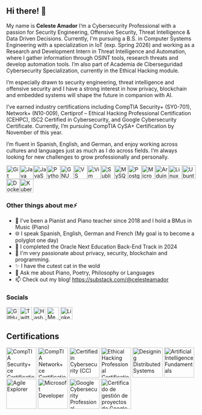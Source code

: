 ## Hi there! 👋
My name is **Celeste Amador** I’m a Cybersecurity Professional with a passion for Security Engineering, Offensive Security, Threat Intelligence & Data Driven Decisions. Currently, I'm pursuing a B.S. in Computer Systems Engineering with a specialization in IoT (exp. Spring 2026) and working as a Research and Development Intern in Threat Intelligence and Automation, where I gather information through OSINT tools, research threats and develop automation tools. I’m also part of Academia de Ciberseguridad Cybersecurity Specialization, currently in the Ethical Hacking module. 

I’m especially drawn to security engineering, threat intelligence and offensive security and I have a strong interest in how privacy, blockchain and embedded systems will shape the future in companion with AI. 

I’ve earned industry certifications including CompTIA Security+ (SY0-701), Network+ (N10-009), Certiprof – Ethical Hacking Professional Certification (CEHPC), ISC2 Certified in Cybersecurity, and Google Cybersecurity Certificate. Currently, I’m pursuing CompTIA CySA+ Certification by November of this year.

I’m fluent in Spanish, English, and German, and enjoy working across cultures and languages just as much as I do across fields. I’m always looking for new challenges to grow professionally and personally.

<p align="left">
<a href="https://git-scm.com/" target="_blank" rel="noreferrer"><img src="https://raw.githubusercontent.com/danielcranney/readme-generator/main/public/icons/skills/git-colored.svg" alt="Git" title="Git" width="36" height="36" /></a><a href="https://www.oracle.com/java/" target="_blank" rel="noreferrer"><img src="https://raw.githubusercontent.com/danielcranney/readme-generator/main/public/icons/skills/java-colored.svg" alt="Java" title="Java" width="36" height="36" /></a><a href="https://developer.mozilla.org/en-US/docs/Web/JavaScript" target="_blank" rel="noreferrer"><img src="https://raw.githubusercontent.com/danielcranney/readme-generator/main/public/icons/skills/javascript-colored.svg" alt="JavaScript" title="JavaScript" width="36" height="36" /></a><a href="https://www.python.org/" target="_blank" rel="noreferrer"><img src="https://raw.githubusercontent.com/danielcranney/readme-generator/main/public/icons/skills/python-colored.svg" alt="Python" title="Python" width="36" height="36" /></a><a href="https://www.gnu.org/software/bash/" target="_blank" rel="noreferrer"><img src="https://raw.githubusercontent.com/danielcranney/readme-generator/main/public/icons/skills/gnubash-colored.svg" alt="GNU Bash" title="GNU Bash" width="36" height="36" /></a><a href="https://code.visualstudio.com/" target="_blank" rel="noreferrer"><img src="https://raw.githubusercontent.com/danielcranney/readme-generator/main/public/icons/skills/visualstudiocode-colored.svg" alt="VS Code" title="VS Code" width="36" height="36" /></a><a href="https://www.vim.org/" target="_blank" rel="noreferrer"><img src="https://raw.githubusercontent.com/danielcranney/readme-generator/main/public/icons/skills/vim-colored.svg" alt="Vim" title="Vim" width="36" height="36" /></a><a href="https://www.sublimetext.com/index2" target="_blank" rel="noreferrer"><img src="https://raw.githubusercontent.com/danielcranney/readme-generator/main/public/icons/skills/sublimetext-colored.svg" alt="Sublime Text" title="Sublime Text" width="36" height="36" /></a><a href="https://www.mysql.com/" target="_blank" rel="noreferrer"><img src="https://raw.githubusercontent.com/danielcranney/readme-generator/main/public/icons/skills/mysql-colored.svg" alt="MySQL" title="MySQL" width="36" height="36" /></a><a href="https://www.postgresql.org/" target="_blank" rel="noreferrer"><img src="https://raw.githubusercontent.com/danielcranney/readme-generator/main/public/icons/skills/postgresql-colored.svg" alt="PostgreSQL" title="PostgreSQL" width="36" height="36" /></a><a href="https://portal.azure.com/" target="_blank" rel="noreferrer"><img src="https://raw.githubusercontent.com/danielcranney/readme-generator/main/public/icons/skills/azure-colored.svg" alt="Microsoft Azure" title="Microsoft Azure" width="36" height="36" /></a><a href="https://store.arduino.cc/?gclid=Cj0KCQjw2eilBhCCARIsAG0Pf8uueBifykWcsSS4LPESeGQfxGVKJYnzV7bz471XfknQJy_1VINVWM8aAkLtEALw_wcB" target="_blank" rel="noreferrer"><img src="https://raw.githubusercontent.com/danielcranney/readme-generator/main/public/icons/skills/arduino-colored.svg" alt="Arduino" title="Arduino" width="36" height="36" /></a><a href="https://www.linux.org" target="_blank" rel="noreferrer"><img src="https://raw.githubusercontent.com/danielcranney/readme-generator/main/public/icons/skills/linux-colored.svg" alt="Linux" title="Linux" width="36" height="36" /></a><a href="https://ubuntu.com/" target="_blank" rel="noreferrer"><img src="https://raw.githubusercontent.com/danielcranney/readme-generator/main/public/icons/skills/ubuntu-colored.svg" alt="Ubuntu" title="Ubuntu" width="36" height="36" /></a><a href="https://www.docker.com/" target="_blank" rel="noreferrer"><img src="https://raw.githubusercontent.com/danielcranney/readme-generator/main/public/icons/skills/docker-colored.svg" alt="Docker" title="Docker" width="36" height="36" /></a><a href="https://kubernetes.io/" target="_blank" rel="noreferrer"><img src="https://raw.githubusercontent.com/danielcranney/readme-generator/main/public/icons/skills/kubernetes-colored.svg" alt="Kubernetes" title="Kubernetes" width="36" height="36" /></a>
</p>

### Other things about me⚡
- 🎹 I've been a Pianist and Piano teacher since 2018 and I hold a BMus in Music (Piano)
- 🌐 I speak Spanish, English, German and French (My goal is to become a polyglot one day)
- 🌱 I completed the Oracle Next Education Back-End Track in 2024
- 🔭 I'm very passionate about privacy, security, blockchain and programming. 
- ✨ I have the cutest cat in the wold
- 💬 Ask me about Piano, Poetry, Philosophy or Languages
- 📫 Check out my blog! https://substack.com/@celesteamador

### Socials

<p align="left"> <a href="https://www.github.com/celesteamador" target="_blank" rel="noreferrer"> <picture> <source media="(prefers-color-scheme: dark)" srcset="https://raw.githubusercontent.com/danielcranney/readme-generator/main/public/icons/socials/github-dark.svg" /> <source media="(prefers-color-scheme: light)" srcset="https://raw.githubusercontent.com/danielcranney/readme-generator/main/public/icons/socials/github.svg" /> <img src="https://raw.githubusercontent.com/danielcranney/readme-generator/main/public/icons/socials/github.svg" width="32" height="32" alt="GitHub" title="GitHub" /> </picture> </a> <a href="https://www.x.com/amdrrcc" target="_blank" rel="noreferrer"> <picture> <source media="(prefers-color-scheme: dark)" srcset="https://raw.githubusercontent.com/danielcranney/readme-generator/main/public/icons/socials/twitter-dark.svg" /> <source media="(prefers-color-scheme: light)" srcset="https://raw.githubusercontent.com/danielcranney/readme-generator/main/public/icons/socials/twitter.svg" /> <img src="https://raw.githubusercontent.com/danielcranney/readme-generator/main/public/icons/socials/twitter.svg" width="32" height="32" alt="Twitter" title="Twitter" /> </picture> </a> <a href="https://celesteamador.hashnode.dev" target="_blank" rel="noreferrer"> <picture> <source media="(prefers-color-scheme: dark)" srcset="https://raw.githubusercontent.com/danielcranney/readme-generator/main/public/icons/socials/hashnode-dark.svg" /> <source media="(prefers-color-scheme: light)" srcset="https://raw.githubusercontent.com/danielcranney/readme-generator/main/public/icons/socials/hashnode.svg" /> <img src="https://raw.githubusercontent.com/danielcranney/readme-generator/main/public/icons/socials/hashnode.svg" width="32" height="32" alt="Hashnode" title="Hashnode" /> </picture> </a> <a href="http://www.medium.com/celesteamador" target="_blank" rel="noreferrer"> <picture> <source media="(prefers-color-scheme: dark)" srcset="https://raw.githubusercontent.com/danielcranney/readme-generator/main/public/icons/socials/medium-dark.svg" /> <source media="(prefers-color-scheme: light)" srcset="https://raw.githubusercontent.com/danielcranney/readme-generator/main/public/icons/socials/medium.svg" /> <img src="https://raw.githubusercontent.com/danielcranney/readme-generator/main/public/icons/socials/medium.svg" width="32" height="32" alt="Medium" title="Medium" /> </picture> </a> <a href="https://www.linkedin.com/in/celesteamador" target="_blank" rel="noreferrer"> <picture> <source media="(prefers-color-scheme: dark)" srcset="https://raw.githubusercontent.com/danielcranney/readme-generator/main/public/icons/socials/linkedin-dark.svg" /> <source media="(prefers-color-scheme: light)" srcset="https://raw.githubusercontent.com/danielcranney/readme-generator/main/public/icons/socials/linkedin.svg" /> <img src="https://raw.githubusercontent.com/danielcranney/readme-generator/main/public/icons/socials/linkedin.svg" width="32" height="32" alt="LinkedIn" title="LinkedIn" /> </picture> </a></p>

## Certifications
<!--START_SECTION:badges-->
<a href="https://www.credly.com/badges/136e1ef7-ac07-404d-a347-e648f78d21a3" title="CompTIA Security+ ce Certification"><img src="https://images.credly.com/size/80x80/images/80d8a06a-c384-42bf-ad36-db81bce5adce/blob" alt="CompTIA Security+ ce Certification" width="80" height="80"></a>
<a href="https://www.credly.com/badges/20e293b6-e3dc-409a-9bc4-47a86b1091f6" title="CompTIA Network+ ce Certification"><img src="https://images.credly.com/size/80x80/images/c70ba73e-3c8a-46fa-9d60-4a9af94ad662/blob" alt="CompTIA Network+ ce Certification" width="80" height="80"></a>
<a href="https://www.credly.com/badges/3d620133-5365-4f78-b2fe-aef014f8afe1" title="Certified in Cybersecurity (CC)"><img src="https://images.credly.com/size/80x80/images/2030e43f-8003-4d4b-9630-847add403c87/image.png" alt="Certified in Cybersecurity (CC)" width="80" height="80"></a>
<a href="https://www.credly.com/badges/3bf0adfb-602e-4b7a-8c06-0cc0d4aeed90" title="Ethical Hacking Professional Certification - CEHPC™ !"><img src="https://images.credly.com/size/80x80/images/a28ffd78-0afb-480e-a81f-fe49b8718399/blob" alt="Ethical Hacking Professional Certification - CEHPC™ !" width="80" height="80"></a>
<a href="https://www.credly.com/badges/c2bf352e-abb8-4335-8966-3915cc83c805" title="Designing Distributed Systems"><img src="https://images.credly.com/size/80x80/images/fe7f9667-2c36-4723-9161-dec9e3bb9822/86cadc75-e75a-4340-b740-0314931016dc.png" alt="Designing Distributed Systems" width="80" height="80"></a>
<a href="https://www.credly.com/badges/5f2a245e-2d94-411a-9e00-c1af0c21a5bc" title="Artificial Intelligence Fundamentals"><img src="https://images.credly.com/size/80x80/images/82b908e1-fdcd-4785-9d32-97f11ccbcf08/image.png" alt="Artificial Intelligence Fundamentals" width="80" height="80"></a>
<a href="https://www.credly.com/badges/265e76b1-567f-4a1d-92ec-3121cdc910e6" title="Agile Explorer"><img src="https://images.credly.com/size/80x80/images/3b7846e2-bdbd-4ed6-8543-182f47502190/image.png" alt="Agile Explorer" width="80" height="80"></a>
<a href="https://www.credly.com/badges/25cb9116-ca7b-47a4-8b59-5d87c723778b" title="Microsoft Developer"><img src="https://images.credly.com/size/80x80/images/e51f6ac3-57c3-4835-8766-f3e6b45296dc/image.png" alt="Microsoft Developer" width="80" height="80"></a>
<a href="https://www.credly.com/badges/996e0cbb-c2d4-422b-a9b3-c0486edc0712" title="Google Cybersecurity Professional Certificate V2"><img src="https://images.credly.com/size/80x80/images/0bf0f2da-a699-4c82-82e2-56dcf1f2e1c7/image.png" alt="Google Cybersecurity Professional Certificate V2" width="80" height="80"></a>
<a href="https://www.credly.com/badges/91d871ca-63c8-40f5-babf-160063017eb0" title="Certificado de gestión de proyectos de Google"><img src="https://images.credly.com/size/80x80/images/195d0589-8a46-4366-bedc-41749c663a42/image.png" alt="Certificado de gestión de proyectos de Google" width="80" height="80"></a>
<!--END_SECTION:badges-->

<!--
Here are some ideas to get you started:

- 🔭 I’m currently working on ...
- 🌱 I’m currently learning ...
- 👯 I’m looking to collaborate on ...
- 🤔 I’m looking for help with ...
- 💬 Ask me about ...
- 📫 How to reach me: ...
- 😄 Pronouns: ...
- ⚡ Fun fact: ...
-->
